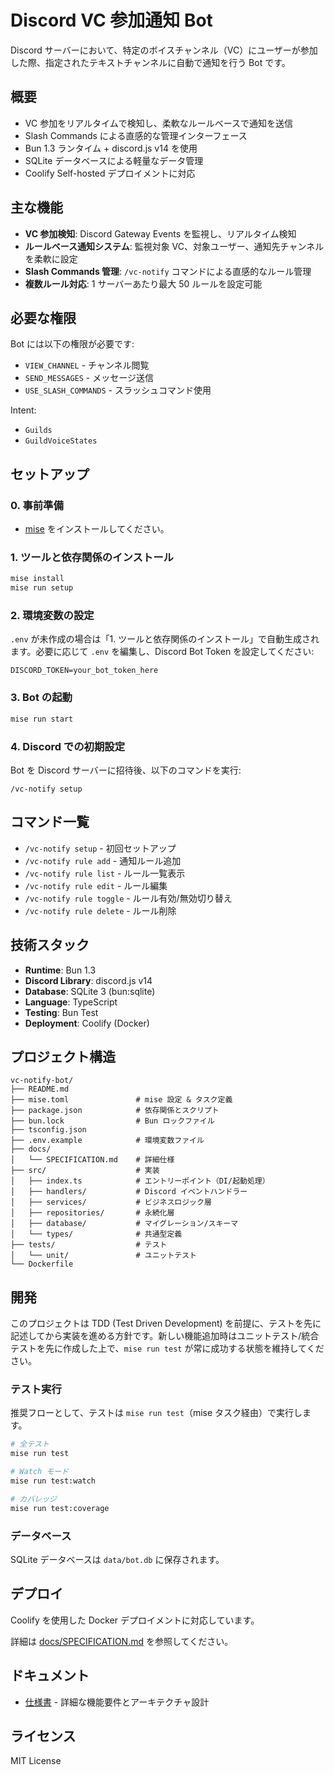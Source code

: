 # Discord VC 参加通知 Bot

Discord サーバーにおいて、特定のボイスチャンネル（VC）にユーザーが参加した際、指定されたテキストチャンネルに自動で通知を行う Bot です。

## 概要

- VC 参加をリアルタイムで検知し、柔軟なルールベースで通知を送信
- Slash Commands による直感的な管理インターフェース
- Bun 1.3 ランタイム + discord.js v14 を使用
- SQLite データベースによる軽量なデータ管理
- Coolify Self-hosted デプロイメントに対応

## 主な機能

- **VC 参加検知**: Discord Gateway Events を監視し、リアルタイム検知
- **ルールベース通知システム**: 監視対象 VC、対象ユーザー、通知先チャンネルを柔軟に設定
- **Slash Commands 管理**: `/vc-notify` コマンドによる直感的なルール管理
- **複数ルール対応**: 1 サーバーあたり最大 50 ルールを設定可能

## 必要な権限

Bot には以下の権限が必要です:

- `VIEW_CHANNEL` - チャンネル閲覧
- `SEND_MESSAGES` - メッセージ送信
- `USE_SLASH_COMMANDS` - スラッシュコマンド使用

Intent:

- `Guilds`
- `GuildVoiceStates`

## セットアップ

### 0. 事前準備

- [mise](https://mise.jdx.dev/) をインストールしてください。

### 1. ツールと依存関係のインストール

```bash
mise install
mise run setup
```

### 2. 環境変数の設定

`.env` が未作成の場合は「1. ツールと依存関係のインストール」で自動生成されます。必要に応じて `.env` を編集し、Discord Bot Token を設定してください:

```env
DISCORD_TOKEN=your_bot_token_here
```

### 3. Bot の起動

```bash
mise run start
```

### 4. Discord での初期設定

Bot を Discord サーバーに招待後、以下のコマンドを実行:

```text
/vc-notify setup
```

## コマンド一覧

- `/vc-notify setup` - 初回セットアップ
- `/vc-notify rule add` - 通知ルール追加
- `/vc-notify rule list` - ルール一覧表示
- `/vc-notify rule edit` - ルール編集
- `/vc-notify rule toggle` - ルール有効/無効切り替え
- `/vc-notify rule delete` - ルール削除

## 技術スタック

- **Runtime**: Bun 1.3
- **Discord Library**: discord.js v14
- **Database**: SQLite 3 (bun:sqlite)
- **Language**: TypeScript
- **Testing**: Bun Test
- **Deployment**: Coolify (Docker)

## プロジェクト構造

```text
vc-notify-bot/
├── README.md
├── mise.toml               # mise 設定 & タスク定義
├── package.json            # 依存関係とスクリプト
├── bun.lock                # Bun ロックファイル
├── tsconfig.json
├── .env.example            # 環境変数ファイル
├── docs/
│   └── SPECIFICATION.md    # 詳細仕様
├── src/                    # 実装
│   ├── index.ts            # エントリーポイント（DI/起動処理）
│   ├── handlers/           # Discord イベントハンドラー
│   ├── services/           # ビジネスロジック層
│   ├── repositories/       # 永続化層
│   ├── database/           # マイグレーション/スキーマ
│   └── types/              # 共通型定義
├── tests/                  # テスト
│   └── unit/               # ユニットテスト
└── Dockerfile
```

## 開発

このプロジェクトは TDD (Test Driven Development) を前提に、テストを先に記述してから実装を進める方針です。新しい機能追加時はユニットテスト/統合テストを先に作成した上で、`mise run test` が常に成功する状態を維持してください。

### テスト実行

推奨フローとして、テストは `mise run test`（mise タスク経由）で実行します。

```bash
# 全テスト
mise run test

# Watch モード
mise run test:watch

# カバレッジ
mise run test:coverage
```

### データベース

SQLite データベースは `data/bot.db` に保存されます。

## デプロイ

Coolify を使用した Docker デプロイメントに対応しています。

詳細は [docs/SPECIFICATION.md](docs/SPECIFICATION.md) を参照してください。

## ドキュメント

- [仕様書](docs/SPECIFICATION.md) - 詳細な機能要件とアーキテクチャ設計

## ライセンス

MIT License
